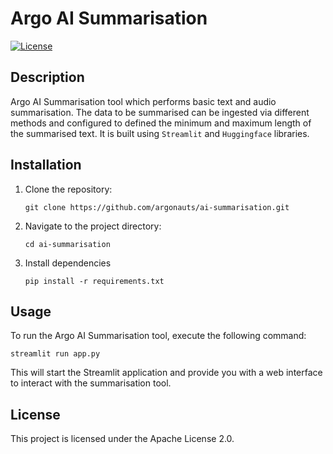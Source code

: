 # Argo AI Summarisation

[![License](https://img.shields.io/badge/License-Apache%202.0-blue.svg)](LICENSE)

## Description

Argo AI Summarisation tool which performs basic text and audio summarisation. The data to be summarised can be ingested via different methods and configured to defined the minimum and maximum length of the summarised text. It is built using `Streamlit` and `Huggingface` libraries.

## Installation

1. Clone the repository:

   ```shell
   git clone https://github.com/argonauts/ai-summarisation.git
   ```
2. Navigate to the project directory:

   ```shell
   cd ai-summarisation
   ```
3. Install dependencies

   ```shell
   pip install -r requirements.txt
   ```

## Usage

To run the Argo AI Summarisation tool, execute the following command:

   ```shell
   streamlit run app.py
   ```

This will start the Streamlit application and provide you with a web interface to interact with the summarisation tool.


## License
This project is licensed under the Apache License 2.0.
